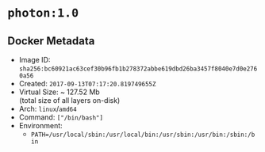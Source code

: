 # `photon:1.0`

## Docker Metadata

- Image ID: `sha256:bc60921ac63cef30b96fb1b278372abbe619dbd26ba3457f8040e7d0e2760a56`
- Created: `2017-09-13T07:17:20.819749655Z`
- Virtual Size: ~ 127.52 Mb  
  (total size of all layers on-disk)
- Arch: `linux`/`amd64`
- Command: `["/bin/bash"]`
- Environment:
  - `PATH=/usr/local/sbin:/usr/local/bin:/usr/sbin:/usr/bin:/sbin:/bin`
